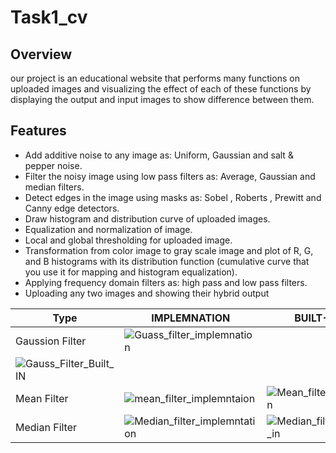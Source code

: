 # Task1_cv
## Overview
our project is an educational website that performs many functions on uploaded images and visualizing the effect of each of these functions by displaying the output and input images to show difference between them.
## Features
 * Add additive noise to any image as: Uniform, Gaussian and salt & pepper noise.
 * Filter the noisy image using low pass filters as: Average, Gaussian and median filters.
 * Detect edges in the image using masks as: Sobel , Roberts , Prewitt and Canny edge detectors.
 * Draw histogram and distribution curve of uploaded images.
 * Equalization and normalization of image.
 * Local and global thresholding for uploaded image.
 * Transformation from color image to gray scale image and plot of R, G, and B
 histograms with its distribution function (cumulative curve that you use it for mapping and histogram equalization).
 * Applying frequency domain filters as: high pass and low pass filters.
 * Uploading any two images and showing their hybrid output

|Type| IMPLEMNATION | BUILT-IN |
|---| --- | --- |
|Gaussion Filter| ![Guass_filter_implemnation](https://user-images.githubusercontent.com/81518078/223570514-02d268f8-b1f2-4706-b6ad-6d21e0ead48d.png)|
![Gauss_Filter_Built_IN](https://user-images.githubusercontent.com/81518078/223569917-a6fe0b01-a619-4d05-982a-daa8a42d7bc0.png) |
|Mean Filter|![mean_filter_implemntaion](https://user-images.githubusercontent.com/81518078/223573700-8e1b3283-ee90-4ba3-800f-ed6442c2f1d6.png) | ![Mean_filter_built_in](https://user-images.githubusercontent.com/81518078/223573777-b0a7bb90-f05c-4ddc-9e7d-a56ad879f2fc.png) |
|Median Filter|![Median_filter_implemntation](https://user-images.githubusercontent.com/81518078/223575015-d985bdcc-8439-4b36-8d34-4e2f23972e24.png)|![Median_filter_built_in](https://user-images.githubusercontent.com/81518078/223575034-c9ee52a8-1dd9-43b4-b042-066ecaf41316.png)|

